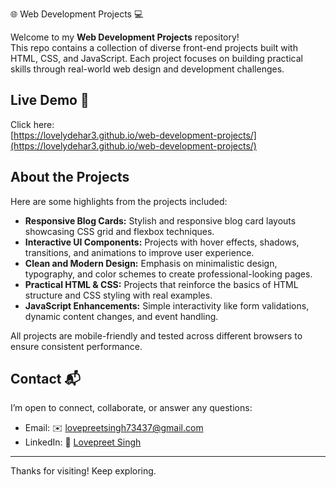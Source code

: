 🌐 Web Development Projects 💻

Welcome to my **Web Development Projects** repository!  
This repo contains a collection of diverse front-end projects built with HTML, CSS, and JavaScript. Each project focuses on building practical skills through real-world web design and development challenges.
## Live Demo 🚀

Click here:  
[https://lovelydehar3.github.io/web-development-projects/](https://lovelydehar3.github.io/web-development-projects/)

## About the Projects

Here are some highlights from the projects included:

- **Responsive Blog Cards:** Stylish and responsive blog card layouts showcasing CSS grid and flexbox techniques.
- **Interactive UI Components:** Projects with hover effects, shadows, transitions, and animations to improve user experience.
- **Clean and Modern Design:** Emphasis on minimalistic design, typography, and color schemes to create professional-looking pages.
- **Practical HTML & CSS:** Projects that reinforce the basics of HTML structure and CSS styling with real examples.
- **JavaScript Enhancements:** Simple interactivity like form validations, dynamic content changes, and event handling.

All projects are mobile-friendly and tested across different browsers to ensure consistent performance.



## Contact 📬

I’m open to connect, collaborate, or answer any questions:  

- Email: ✉️ lovepreetsingh73437@gmail.com  
- LinkedIn: 🔗 [Lovepreet Singh](https://www.linkedin.com/in/lovepreet-singh-6200a8287/)

---

Thanks for visiting! Keep exploring.
